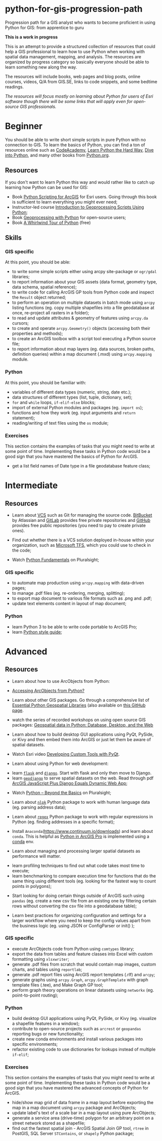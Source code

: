 # python-for-gis-progression-path
Progression path for a GIS analyst who wants to become proficient in using Python for GIS: from apprentice to guru

**This is a work in progress**

This is an attempt to provide a structured collection of resources that could help a GIS professional to learn how to use Python when working with spatial data management, mapping, and analysis. The resources are organized by progress category so basically everyone should be able to learn something new along the way.

The resources will include books, web pages and blog posts, online courses, videos, Q/A from GIS.SE, links to code snippets, and some bedtime readings. 

_The resources will focus mostly on learning about Python for users of Esri software though there will be some links that will apply even for open-source GIS professionals._

# Beginner

You should be able to write short simple scripts in pure Python with no connection to GIS. To learn the basics of Python, you can find a ton of resources online such as [CodeAcademy](https://www.codecademy.com/learn/python), [Learn Python the Hard Way](https://learnpythonthehardway.org/book/intro.html), [Dive into Python](http://www.diveintopython3.net/installing-python.html), and many other books from [Python.org](https://wiki.python.org/moin/IntroductoryBooks).

## Resources
If you don't want to learn Python this way and would rather like to catch up learning how Python can be used for GIS:
* Book [Python Scripting for ArcGIS](https://www.amazon.com/Python-Scripting-ArcGIS-Paul-Zandbergen/dp/1589483715) for Esri users. Going through this book is sufficient to learn everything you might ever need;
* Instructor-led course [Introduction to Geoprocessing Scripts Using Python](https://www.esri.com/training/catalog/57630435851d31e02a43f054/introduction-to-geoprocessing-scripts-using-python/);
* Book [Geoprocessing with Python](https://www.manning.com/books/geoprocessing-with-python) for open-source users;
* Book [A Whirlwind Tour of Python](http://www.oreilly.com/programming/free/a-whirlwind-tour-of-python.csp) (free)

## Skills

### GIS specific
At this point, you should be able:
- to write some simple scripts either using arcpy site-package or `ogr/gdal` libraries;
- to report information about your GIS assets (data format, geometry type, data schema, spatial reference);
- to write code for calling ArcGIS GP tools from Python code and inspect the `Result` object returned;
- to perform an operation on multiple datasets in batch mode using `arcpy` listing functions (eg. copy multiple shapefiles into a file geodatabase at once, re-project all  rasters in a folder);
- to read and update attributes & geometry of features using `arcpy.da` cursors;
- to create and operate `arcpy.Geometry()` objects (accessing both their properties and methods);
- to create an ArcGIS toolbox with a script tool executing a Python source file;
- to report information about map layers (eg. data sources, broken paths, definition queries) within a map document (.mxd) using `arcpy.mapping` module.

### Python
At this point, you should be familiar with:
- variables of different data types (numeric, string, date etc.);
- data structures of different types (list, tuple, dictionary, set);
- `for` and `while` loops, `if-elif-else` blocks;
- import of external Python modules and packages (eg. `import os`);
- functions and how they work (eg. input arguments and `return` statement);
- reading/writing of text files using the `os` module;

### Exercises
This section contains the examples of tasks that you might need to write at some point of time. Implementing these tasks in Python code would be a good sign that you have mastered the basics of Python for ArcGIS.
- get a list field names of Date type in a file geodatabase feature class;



# Intermediate

## Resources
* Learn about [VCS](https://en.wikipedia.org/wiki/Version_control) such as Git for managing the source code. [BitBucket](https://bitbucket.org/product) by Atlassian and [GitLab](https://about.gitlab.com/gitlab-com/) provides free private repositories and [GitHub](https://github.com/) provides free public repositories (you need to pay to create private ones).
 - Find out whether there is a VCS solution deployed in-house within your organization, such as [Microsoft TFS](https://www.visualstudio.com/tfs/), which you could use to check in the code;
 
* Watch [Python Fundamentals](https://app.pluralsight.com/library/courses/python-fundamentals/table-of-contents) on Pluralsight;



### GIS specific
- to automate map production using `arcpy.mapping` with data-driven pages;
- to manage .pdf files (eg. re-ordering, merging, splitting);
- to export map document to various file formats such as .png and .pdf;
- update text elements content in layout of map document;


### Python
- learn Python 3 to be able to write code portable to ArcGIS Pro;
- learn [Python style guide](https://www.python.org/dev/peps/pep-0008/);




# Advanced

## Resources
* Learn about how to use ArcObjects from Python:
 - [Accessing ArcObjects from Python?](http://gis.stackexchange.com/a/110/14435)
* Learn about other GIS packages. Go through a comprehensive list of [Essential Python Geospatial Libraries](http://carsonfarmer.com/2013/07/essential-python-geo-libraries/) (also available on [this GitHub page](https://github.com/SpatialPython/spatial_python/blob/master/packages.md). 
 - watch the series of recorded workshops on using open source GIS packages: [Geospatial data in Python: Database, Desktop, and the Web](http://pyvideo.org/speaker/carson-farmer.html)
 
* Learn about how to build desktop GUI applications using PyQt, PySide, or Kivy and then embed them into ArcGIS or just let them be aware of spatial datasets. 
 - Watch Esri video [Developing Custom Tools with PyQt](http://www.esri.com/videos/watch?videoid=4549&isLegacy=true&title=developing-custom-tools-with-pyqt).
* Learn about using Python for web development:
 - learn [`flask`](http://flask.pocoo.org/) and [`django`](https://www.djangoproject.com/). Start with flask and only then move to Django.
 - learn [`geodjango`](https://docs.djangoproject.com/en/1.10/ref/contrib/gis/) to serve spatial datasets on the web. Read through pdf [ArcGIS JavaScript Plus Django Equals Dynamic Web App](http://proceedings.esri.com/library/userconf/proc15/papers/794_139.pdf);

* Watch [Python – Beyond the Basics](https://app.pluralsight.com/library/courses/python-beyond-basics/table-of-contents) on Pluralsight; 
* Learn about [`nlpk`](http://www.nltk.org/) Python package to work with human language data (eg. parsing address data);
* Learn about [`regex`](https://docs.python.org/2/howto/regex.html) Python package to work with regular expressions in Python (eg. finding addresses in a specific format);

* Install `Anaconda`(https://www.continuum.io/downloads) and learn about `conda`. This is helpful as [Python in ArcGIS Pro](https://geonet.esri.com/docs/DOC-8359) is implemented using a [conda](http://conda.pydata.org/docs/test-drive.html) env. 

* Learn about managing and processing larger spatial datasets as performance will matter.
 - learn profiling techniques to find out what code takes most time to execute;
 - learn benchmarking to compare execution time for functions that do the same thing using different tools (eg. looking for the fastest way to count points in polygons);

* Start looking for doing certain things outside of ArcGIS such using `pandas` (eg. create a new csv file from an existing one by filtering certain rows without converting the csv file into a geodatabase table);

* Learn best practices for organizing configuration and settings for a larger workflow where you need to keep the config values apart from the business logic (eg. using JSON or ConfigParser or init() );

### GIS specific
- execute ArcObjects code from Python using `comtypes` library;
- export the data from tables and feature classes into Excel with custom formatting using `xlsxwriter`;
- generate .pdf files from scratch that would contain map images, custom charts, and tables using `reportlab`; 
- generate .pdf report files using ArcGIS report templates (.rlf) and `arcpy`;
- generate graphs using `arcpy.Graph`, `arcpy.GraphTemplate` with graph template files (.tee), and Make Graph GP tool;
- perform graph theory operations on linear datasets using `networkx` (eg. point-to-point routing);

### Python
- build desktop GUI applications using PyQt, PySide, or Kivy (eg. visualize a shapefile features in a window);
- contribute to open-source projects such as `arcrest` or `geopandas` reporting bugs or new functionality;
- create new conda environments and install various packages into specific environments;
- refactor existing code to use dictionaries for lookups instead of multiple `if-elif`;


### Exercises
This section contains the examples of tasks that you might need to write at some point of time. Implementing these tasks in Python code would be a good sign that you have mastered the advanced concepts of Python for ArcGIS.
- hide/show map grid of data frame in a map layout before exporting the map in a map document using `arcpy` package and ArcObjects;
- update label's text of a scale bar in a map layout using pure ArcObjects;
- generate a service area (drive-time) polygon for an arbitrary point on a street network stored as a shapefile;
- find out the fastest spatial join - ArcGIS Spatial Join GP tool, `rtree` in PostGIS, SQL Server `STContains`, or `shapely` Python package;
